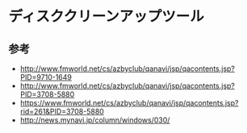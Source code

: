 ﻿# ディスククリーンアップツール

## 参考

- http://www.fmworld.net/cs/azbyclub/qanavi/jsp/qacontents.jsp?PID=9710-1649
- http://www.fmworld.net/cs/azbyclub/qanavi/jsp/qacontents.jsp?PID=3708-5880
- https://www.fmworld.net/cs/azbyclub/qanavi/jsp/qacontents.jsp?rid=261&PID=3708-5880
- http://news.mynavi.jp/column/windows/030/
